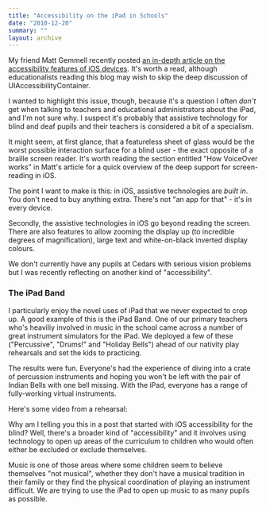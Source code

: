 ```yaml
---
title: "Accessibility on the iPad in Schools"
date: "2010-12-20"
summary: ""
layout: archive
---
```


My friend Matt Gemmell recently posted [an in-depth article on the accessibility features of iOS devices](http://mattgemmell.com/2010/12/19/accessibility-for-iphone-and-ipad-apps). It's worth a read, although educationalists reading this blog may wish to skip the deep discussion of UIAccessibilityContainer.

I wanted to highlight this issue, though, because it's a question I often _don't_ get when talking to teachers and educational administrators about the iPad, and I'm not sure why. I suspect it's probably that assistive technology for blind and deaf pupils and their teachers is considered a bit of a specialism.

It might seem, at first glance, that a featureless sheet of glass would be the worst possible interaction surface for a blind user - the exact opposite of a braille screen reader. It's worth reading the section entitled "How VoiceOver works" in Matt's article for a quick overview of the deep support for screen-reading in iOS.

The point I want to make is this: in iOS, assistive technologies are _built in_. You don't need to buy anything extra. There's not "an app for that" - it's in every device.

Secondly, the assistive technologies in iOS go beyond reading the screen. There are also features to allow zooming the display up (to incredible degrees of magnification), large text and white-on-black inverted display colours.

We don't currently have any pupils at Cedars with serious vision problems but I was recently reflecting on another kind of "accessibility".

### The iPad Band

I particularly enjoy the novel uses of iPad that we never expected to crop up. A good example of this is the iPad Band. One of our primary teachers who's heaviliy involved in music in the school came across a number of great instrument simulators for the iPad. We deployed a few of these ("Percussive", "Drums!" and "Holiday Bells") ahead of our nativity play rehearsals and set the kids to practicing.

The results were fun. Everyone's had the experience of diving into a crate of percussion instruments and hoping you won't be left with the pair of Indian Bells with one bell missing. With the iPad, everyone has a range of fully-working virtual instruments.

Here's some video from a rehearsal:

Why am I telling you this in a post that started with iOS accessibility for the blind? Well, there's a broader kind of "accessibility" and it involves using technology to open up areas of the curriculum to children who would often either be excluded or exclude themselves.

Music is one of those areas where some children seem to believe themselves "not musical", whether they don't have a musical tradition in their family or they find the physical coordination of playing an instrument difficult. We are trying to use the iPad to open up music to as many pupils as possible.
